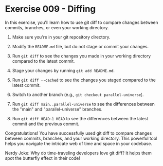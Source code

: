 # Exercise 009 - Diffing

In this exercise, you'll learn how to use git diff to compare changes between commits,
branches, or even your working directory.

1. Make sure you're in your git repository directory.

2. Modify the `README.md` file, but do not stage or commit your changes.

3. Run `git diff` to see the changes you made in your working directory compared to the
   latest commit.

4. Stage your changes by running `git add README.md`.

5. Run `git diff --cached` to see the changes you staged compared to the latest commit.

6. Switch to another branch (e.g., `git checkout parallel-universe`).

7. Run `git diff main..parallel-universe` to see the differences between the "main" and
   "parallel-universe" branches.

8. Run `git diff HEAD~1 HEAD` to see the differences between the latest commit and the
   previous commit.

Congratulations! You have successfully used git diff to compare changes between
commits, branches, and your working directory. This powerful tool helps you navigate
the intricate web of time and space in your codebase.

Nerdy Joke: Why do time-traveling developers love git diff? It helps them spot the
butterfly effect in their code!

